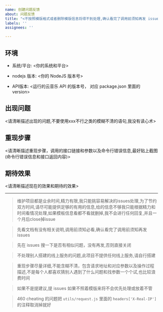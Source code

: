 ```yaml
---
name: 创建问题反馈
about: 问题反馈
title: "<不按照模版格式或者删除模版信息将得不到处理,确认看完了调用前须知再发 issues>"
labels: ''
assignees: ''

---
```


## 环境
- 系统/平台: <你的系统和平台>

- nodejs 版本: <你的 NodeJS 版本号>

- API版本: <运行的云音乐 API 的版本号， 对应 package.json 里面的 version>

## 出现问题
<请清晰描述出现的问题,不要使用xxx不行之类的模糊不清的语句,我没有读心术>

## 重现步骤
<请清晰描述重现步骤，调用的接口链接和参数以及命令行错误信息,最好贴上截图(命令行错误信息和接口返回内容)>

## 期待效果
<请清晰描述现在的效果和期待的效果>

---

>维护项目都是业余时间,精力有限,我只能挑容易解决的issues处理,为了节约双方时间,请尽可能提供足够的有用的信息,给的信息不够我只能根据精力和时间看情况处理,如果模板信息看都不看就删掉,我不会进行任何回复,并且一个月后close掉issue

>先看文档有没有相关说明,调用前须知必看,确认看完了调用前须知再发 issues

>先在 issues 搜一下是否有相似问题，没有再发,否则直接关闭

>不处理别人搭建的线上服务的问题,此项目不提供任何线上服务,请自行搭建

>重现步骤尽量详细,不能含糊不清，包含请求地址和对应参数以及操作过程描述,不是每个人都喜欢猜别人遇到了什么问题和找参数一个个试,也比较浪费时间

>如果不是提建议,提 issues 如果不照着模版来将不会优先处理或放着不管

>460 cheating 的问题把 `utils/request.js` 里面的 `headers['X-Real-IP']` 的注释取消掉就好
